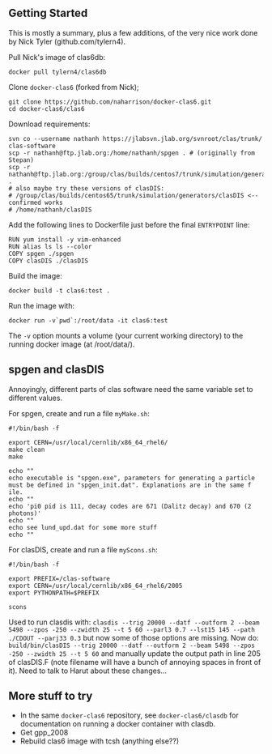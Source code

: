 ## Getting Started
This is mostly a summary, plus a few additions, of the very nice work done by Nick Tyler (github.com/tylern4).

Pull Nick's image of clas6db:
```
docker pull tylern4/clas6db
```
Clone `docker-clas6` (forked from Nick);
```
git clone https://github.com/naharrison/docker-clas6.git
cd docker-clas6/clas6
```
Download requirements:
```
svn co --username nathanh https://jlabsvn.jlab.org/svnroot/clas/trunk/ clas-software
scp -r nathanh@ftp.jlab.org:/home/nathanh/spgen . # (originally from Stepan)
scp -r nathanh@ftp.jlab.org:/group/clas/builds/centos7/trunk/simulation/generators/clasDIS .
# also maybe try these versions of clasDIS:
# /group/clas/builds/centos65/trunk/simulation/generators/clasDIS <-- confirmed works
# /home/nathanh/clasDIS
```
Add the following lines to Dockerfile just before the final `ENTRYPOINT` line:
```
RUN yum install -y vim-enhanced
RUN alias ls ls --color
COPY spgen ./spgen
COPY clasDIS ./clasDIS
```
Build the image:
```
docker build -t clas6:test .
```
Run the image with:
```
docker run -v`pwd`:/root/data -it clas6:test
```
The `-v` option mounts a volume (your current working directory) to the running docker image (at /root/data/).

## spgen and clasDIS
Annoyingly, different parts of clas software need the same variable set to different values.

For spgen, create and run a file `myMake.sh`:
```
#!/bin/bash -f

export CERN=/usr/local/cernlib/x86_64_rhel6/
make clean
make

echo ""
echo executable is "spgen.exe", parameters for generating a particle must be defined in "spgen_init.dat". Explanations are in the same f
ile.
echo ""
echo 'pi0 pid is 111, decay codes are 671 (Dalitz decay) and 670 (2 photons)'
echo ""
echo see lund_upd.dat for some more stuff
echo ""
```

For clasDIS, create and run a file `myScons.sh`:
```
#!/bin/bash -f

export PREFIX=/clas-software
export CERN=/usr/local/cernlib/x86_64_rhel6/2005
export PYTHONPATH=$PREFIX

scons
```

Used to run clasdis with: `clasdis --trig 20000 --datf --outform 2 --beam 5498 --zpos -250 --zwidth 25 --t 5 60 --parl3 0.7 --lst15 145 --path ./CDOUT --parj33 0.3` but now some of those options are missing. Now do: `build/bin/clasDIS --trig 20000 --datf --outform 2 --beam 5498 --zpos -250 --zwidth 25 --t 5 60` and manually update the output path in line 205 of clasDIS.F (note filename will have a bunch of annoying spaces in front of it). Need to talk to Harut about these changes...

## More stuff to try
* In the same `docker-clas6` repository, see `docker-clas6/clasdb` for documentation on running a docker container with clasdb.
* Get gpp_2008
* Rebuild clas6 image with tcsh (anything else??)
